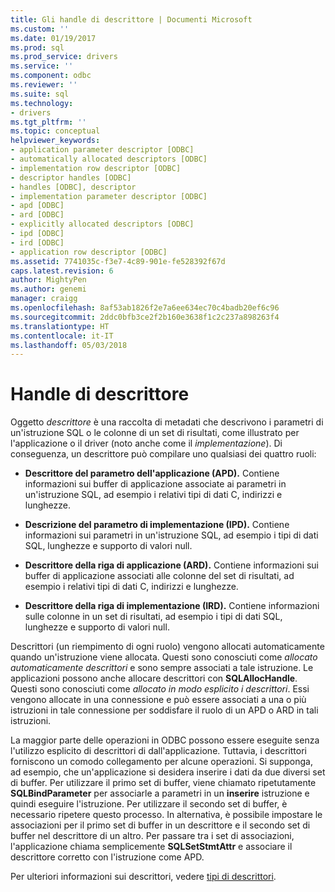 ```yaml
---
title: Gli handle di descrittore | Documenti Microsoft
ms.custom: ''
ms.date: 01/19/2017
ms.prod: sql
ms.prod_service: drivers
ms.service: ''
ms.component: odbc
ms.reviewer: ''
ms.suite: sql
ms.technology:
- drivers
ms.tgt_pltfrm: ''
ms.topic: conceptual
helpviewer_keywords:
- application parameter descriptor [ODBC]
- automatically allocated descriptors [ODBC]
- implementation row descriptor [ODBC]
- descriptor handles [ODBC]
- handles [ODBC], descriptor
- implementation parameter descriptor [ODBC]
- apd [ODBC]
- ard [ODBC]
- explicitly allocated descriptors [ODBC]
- ipd [ODBC]
- ird [ODBC]
- application row descriptor [ODBC]
ms.assetid: 7741035c-f3e7-4c89-901e-fe528392f67d
caps.latest.revision: 6
author: MightyPen
ms.author: genemi
manager: craigg
ms.openlocfilehash: 8af53ab1826f2e7a6ee634ec70c4badb20ef6c96
ms.sourcegitcommit: 2ddc0bfb3ce2f2b160e3638f1c2c237a898263f4
ms.translationtype: HT
ms.contentlocale: it-IT
ms.lasthandoff: 05/03/2018
---
```

# <a name="descriptor-handles"></a>Handle di descrittore
Oggetto *descrittore* è una raccolta di metadati che descrivono i parametri di un'istruzione SQL o le colonne di un set di risultati, come illustrato per l'applicazione o il driver (noto anche come il *implementazione*). Di conseguenza, un descrittore può compilare uno qualsiasi dei quattro ruoli:  
  
-   **Descrittore del parametro dell'applicazione (APD).** Contiene informazioni sui buffer di applicazione associate ai parametri in un'istruzione SQL, ad esempio i relativi tipi di dati C, indirizzi e lunghezze.  
  
-   **Descrizione del parametro di implementazione (IPD).** Contiene informazioni sui parametri in un'istruzione SQL, ad esempio i tipi di dati SQL, lunghezze e supporto di valori null.  
  
-   **Descrittore della riga di applicazione (ARD).** Contiene informazioni sui buffer di applicazione associati alle colonne del set di risultati, ad esempio i relativi tipi di dati C, indirizzi e lunghezze.  
  
-   **Descrittore della riga di implementazione (IRD).** Contiene informazioni sulle colonne in un set di risultati, ad esempio i tipi di dati SQL, lunghezze e supporto di valori null.  
  
 Descrittori (un riempimento di ogni ruolo) vengono allocati automaticamente quando un'istruzione viene allocata. Questi sono conosciuti come *allocato automaticamente descrittori* e sono sempre associati a tale istruzione. Le applicazioni possono anche allocare descrittori con **SQLAllocHandle**. Questi sono conosciuti come *allocato in modo esplicito i descrittori*. Essi vengono allocate in una connessione e può essere associati a una o più istruzioni in tale connessione per soddisfare il ruolo di un APD o ARD in tali istruzioni.  
  
 La maggior parte delle operazioni in ODBC possono essere eseguite senza l'utilizzo esplicito di descrittori di dall'applicazione. Tuttavia, i descrittori forniscono un comodo collegamento per alcune operazioni. Si supponga, ad esempio, che un'applicazione si desidera inserire i dati da due diversi set di buffer. Per utilizzare il primo set di buffer, viene chiamato ripetutamente **SQLBindParameter** per associarle a parametri in un **inserire** istruzione e quindi eseguire l'istruzione. Per utilizzare il secondo set di buffer, è necessario ripetere questo processo. In alternativa, è possibile impostare le associazioni per il primo set di buffer in un descrittore e il secondo set di buffer nel descrittore di un altro. Per passare tra i set di associazioni, l'applicazione chiama semplicemente **SQLSetStmtAttr** e associare il descrittore corretto con l'istruzione come APD.  
  
 Per ulteriori informazioni sui descrittori, vedere [tipi di descrittori](../../../odbc/reference/develop-app/types-of-descriptors.md).
